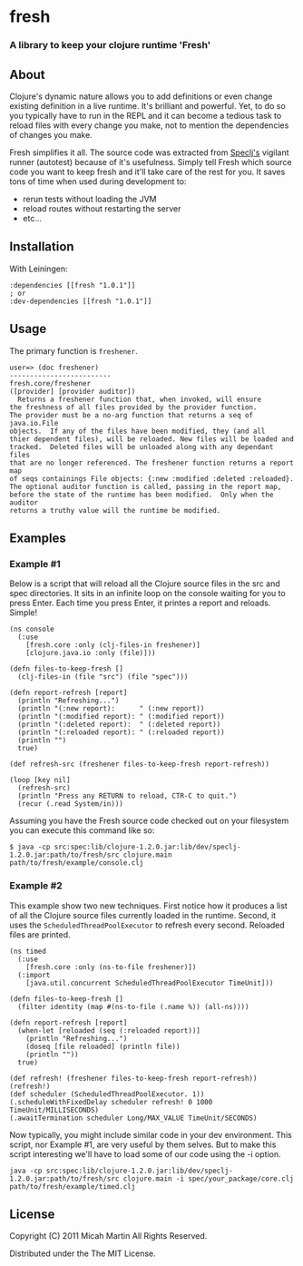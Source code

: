 # fresh
### A library to keep your clojure runtime 'Fresh' ###

## About

Clojure's dynamic nature allows you to add definitions or even change existing definition in a live runtime.
It's brilliant and powerful.  Yet, to do so you typically have to run in the REPL and it can become a tedious task
to reload files with every change you make, not to mention the dependencies of changes you make.

Fresh simplifies it all.  The source code was extracted from [Speclj's](https://github.com/slagyr/speclj) vigilant runner
(autotest) because of it's usefulness.  Simply tell Fresh which source code you want to keep fresh and it'll take care
of the rest for you.  It saves tons of time when used during development to:

* rerun tests without loading the JVM
* reload routes without restarting the server
* etc...


## Installation

With Leiningen:

    :dependencies [[fresh "1.0.1"]]
    ; or
    :dev-dependencies [[fresh "1.0.1"]]

## Usage

The primary function is `freshener`.

    user=> (doc freshener)
    -------------------------
    fresh.core/freshener
    ([provider] [provider auditor])
      Returns a freshener function that, when invoked, will ensure
    the freshness of all files provided by the provider function.
    The provider must be a no-arg function that returns a seq of java.io.File
    objects.  If any of the files have been modified, they (and all
    thier dependent files), will be reloaded. New files will be loaded and
    tracked.  Deleted files will be unloaded along with any dependant files
    that are no longer referenced. The freshener function returns a report map
    of seqs containings File objects: {:new :modified :deleted :reloaded}.
    The optional auditor function is called, passing in the report map,
    before the state of the runtime has been modified.  Only when the auditor
    returns a truthy value will the runtime be modified.

## Examples

### Example #1

Below is a script that will reload all the Clojure source files in the src and spec directories.  It sits in an infinite
loop on the console waiting for you to press Enter.  Each time you press Enter, it printes a report and reloads. Simple!

    (ns console
      (:use
        [fresh.core :only (clj-files-in freshener)]
        [clojure.java.io :only (file)]))

    (defn files-to-keep-fresh []
      (clj-files-in (file "src") (file "spec")))

    (defn report-refresh [report]
      (println "Refreshing...")
      (println "(:new report):      " (:new report))
      (println "(:modified report): " (:modified report))
      (println "(:deleted report):  " (:deleted report))
      (println "(:reloaded report): " (:reloaded report))
      (println "")
      true)

    (def refresh-src (freshener files-to-keep-fresh report-refresh))

    (loop [key nil]
      (refresh-src)
      (println "Press any RETURN to reload, CTR-C to quit.")
      (recur (.read System/in)))

Assuming you have the Fresh source code checked out on your filesystem you can execute this command like so:

    $ java -cp src:spec:lib/clojure-1.2.0.jar:lib/dev/speclj-1.2.0.jar:path/to/fresh/src clojure.main path/to/fresh/example/console.clj

### Example #2

This example show two new techniques.  First notice how it produces a list of all the Clojure source files currently
loaded in the runtime.  Second, it uses the `ScheduledThreadPoolExecutor` to refresh every second.  Reloaded files
are printed.

    (ns timed
      (:use
        [fresh.core :only (ns-to-file freshener)])
      (:import
        [java.util.concurrent ScheduledThreadPoolExecutor TimeUnit]))

    (defn files-to-keep-fresh []
      (filter identity (map #(ns-to-file (.name %)) (all-ns))))

    (defn report-refresh [report]
      (when-let [reloaded (seq (:reloaded report))]
        (println "Refreshing...")
        (doseq [file reloaded] (println file))
        (println ""))
      true)

    (def refresh! (freshener files-to-keep-fresh report-refresh))
    (refresh!)
    (def scheduler (ScheduledThreadPoolExecutor. 1))
    (.scheduleWithFixedDelay scheduler refresh! 0 1000 TimeUnit/MILLISECONDS)
    (.awaitTermination scheduler Long/MAX_VALUE TimeUnit/SECONDS)

Now typically, you might include similar code in your dev environment.  This script, nor Example #1, are very useful
by them selves.  But to make this script interesting we'll have to load some of our code using the -i option.

    java -cp src:spec:lib/clojure-1.2.0.jar:lib/dev/speclj-1.2.0.jar:path/to/fresh/src clojure.main -i spec/your_package/core.clj path/to/fresh/example/timed.clj

## License

Copyright (C) 2011 Micah Martin All Rights Reserved.

Distributed under the The MIT License.
